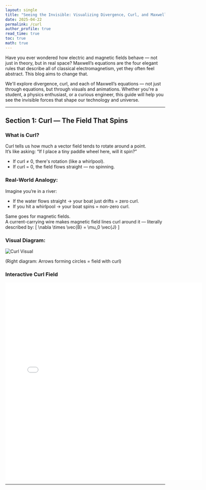 ```yaml
---
layout: single
title: "Seeing the Invisible: Visualizing Divergence, Curl, and Maxwell’s Equations"
date: 2025-04-22
permalink: /curl
author_profile: true
read_time: true
toc: true
math: true  
---
```


Have you ever wondered how electric and magnetic fields behave — not just in theory, but in real space? Maxwell’s equations are the four elegant rules that describe all of classical electromagnetism, yet they often feel abstract. This blog aims to change that.

We'll explore divergence, curl, and each of Maxwell’s equations — not just through equations, but through visuals and animations. Whether you're a student, a physics enthusiast, or a curious engineer, this guide will help you see the invisible forces that shape our technology and universe.

---

## Section 1: Curl — The Field That Spins

### What is Curl?

Curl tells us how much a vector field tends to rotate around a point.  
It’s like asking: “If I place a tiny paddle wheel here, will it spin?”

- If curl ≠ 0, there's rotation (like a whirlpool).
- If curl = 0, the field flows straight — no spinning.

### Real-World Analogy:

Imagine you’re in a river:
- If the water flows straight → your boat just drifts = zero curl.
- If you hit a whirlpool → your boat spins = non-zero curl.

Same goes for magnetic fields.  
A current-carrying wire makes magnetic field lines curl around it — literally described by:
\[
\nabla \times \vec{B} = \mu_0 \vec{J}
\]

### Visual Diagram:

![Curl Visual](A_pair_of_mathematical_vector_field_diagrams_in_di.png)

(Right diagram: Arrows forming circles = field with curl)

### Interactive Curl Field

<iframe src="assets/interactive_curl_field.html" width="620" height="620" style="border:none;"></iframe>

---

